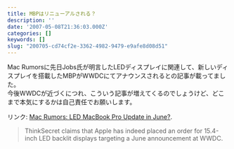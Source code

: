 ```yaml
---
title: MBPはリニューアルされる？
description: ''
date: '2007-05-08T21:36:03.000Z'
categories: []
keywords: []
slug: "200705-cd74cf2e-3362-4982-9479-e9afe8d08d51"
---
```

Mac Rumorsに先日Jobs氏が明言したLEDディスプレイに関連して、新しいディスプレイを搭載したMBPがWWDCにてアナウンスされるとの記事が載ってました。  
今後WWDCが近づくにつれ、こういう記事が増えてくるのでしょうけど、どこまで本気にするかは自己責任でお願いします。

リンク: [Mac Rumors: LED MacBook Pro Update in June?](http://www.macrumors.com/2007/05/08/led-macbook-pro-update-in-june/ "Mac Rumors: LED MacBook Pro Update in June?").

> ThinkSecret claims that Apple has indeed placed an order for 15.4-inch LED backlit displays targeting a June announcement at WWDC.